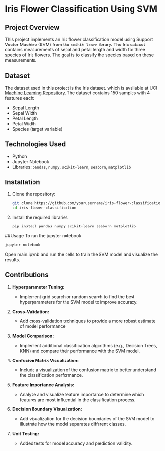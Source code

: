 # Iris Flower Classification Using SVM

## Project Overview
This project implements an Iris flower classification model using Support Vector Machine (SVM) from the `scikit-learn` library. The Iris dataset contains measurements of sepal and petal length and width for three species of Iris flowers. The goal is to classify the species based on these measurements.

## Dataset
The dataset used in this project is the Iris dataset, which is available at [UCI Machine Learning Repository](https://archive.ics.uci.edu/ml/machine-learning-databases/iris/iris.data). The dataset contains 150 samples with 4 features each:

- Sepal Length
- Sepal Width
- Petal Length
- Petal Width
- Species (target variable)

## Technologies Used
- Python
- Jupyter Notebook
- Libraries: `pandas`, `numpy`, `scikit-learn`, `seaborn`, `matplotlib`

## Installation
1. Clone the repository:
   ```bash
   git clone https://github.com/yourusername/iris-flower-classification.git
   cd iris-flower-classification
   ```
2. Install the required libraries
   ```bash
   pip install pandas numpy scikit-learn seaborn matplotlib
   ```
   
##Usage
To run the jupyter notebook
```bash
jupyter notebook
```
Open main.ipynb and run the cells to train the SVM model and visualize the results.

## Contributions

1. **Hyperparameter Tuning:**
   - Implement grid search or random search to find the best hyperparameters for the SVM model to improve accuracy.

2. **Cross-Validation:**
   - Add cross-validation techniques to provide a more robust estimate of model performance.

3. **Model Comparison:**
   - Implement additional classification algorithms (e.g., Decision Trees, KNN) and compare their performance with the SVM model.

4. **Confusion Matrix Visualization:**
   - Include a visualization of the confusion matrix to better understand the classification performance.

5. **Feature Importance Analysis:**
   - Analyze and visualize feature importance to determine which features are most influential in the classification process.

6. **Decision Boundary Visualization:**
   - Add visualization for the decision boundaries of the SVM model to illustrate how the model separates different classes.
     
7. **Unit Testing:**
   - Added tests for model accuracy and prediction validity.

